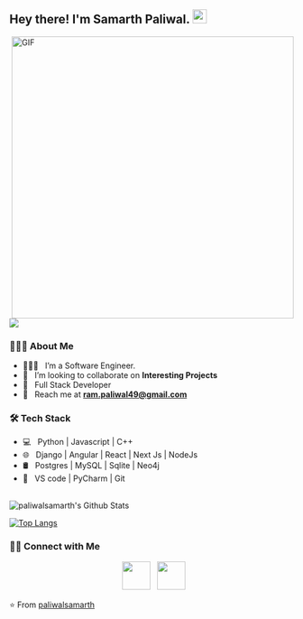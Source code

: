 <h2> Hey there! I'm Samarth Paliwal. <img src="https://github.com/paliwalsamarth/paliwalsamarth/blob/main/Hi.gif" width="25"></h2>
<img align="right" alt="GIF" src="https://github.com/paliwalsamarth/paliwalsamarth/blob/main/gif3.gif" width="500"/>

![](https://komarev.com/ghpvc/?username=RamSamarthPaliwal&color=blue&label=PROFILE+VIEWS)


<h3> 👨🏻‍💻 About Me </h3>

- 👨🏻‍🎓 &nbsp; I’m a Software Engineer.
- 🤝 &nbsp; I’m looking to collaborate on **Interesting Projects**
- 💼 &nbsp; Full Stack Developer
- 📩 &nbsp; Reach me at **ram.paliwal49@gmail.com**

<h3>🛠 Tech Stack</h3>

- 💻 &nbsp; Python | Javascript | C++ 
- 🌐 &nbsp; Django | Angular | React | Next Js | NodeJs
- 🛢 &nbsp; Postgres | MySQL | Sqlite | Neo4j
- 🔧 &nbsp; VS code | PyCharm | Git 

<br>

<img align="center" src="https://github-readme-stats.vercel.app/api?username=paliwalsamarth&include_all_commits=true&count_private=true&show_icons=true&line_height=20&title_color=7A7ADB&icon_color=2234AE&text_color=D3D3D3&bg_color=0,000000,130F40" alt="paliwalsamarth's Github Stats">

</br>

[![Top Langs](https://github-readme-stats.vercel.app/api/top-langs/?username=paliwalsamarth&layout=compact&text_color=daf7dc&bg_color=151515)](https://github.com/paliwalsamarth/github-readme-stats)


<h3> 🤝🏻 Connect with Me </h3>

<p align="center">
&nbsp; <a href="https://www.linkedin.com/in/paliwalsamarth/" target="_blank" rel="noopener noreferrer"><img src="https://img.icons8.com/plasticine/100/000000/linkedin.png" width="50" /></a>
&nbsp; <a href="mailto:ram.paliwal49@gmail.com" target="_blank" rel="noopener noreferrer"><img src="https://img.icons8.com/plasticine/100/000000/gmail.png"  width="50" /></a>
</p>

⭐️ From [paliwalsamarth](https://github.com/paliwalsamarth)
